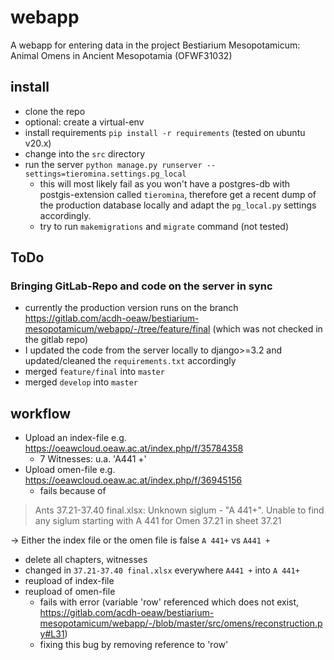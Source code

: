 # webapp

A webapp for entering data in the project Bestiarium Mesopotamicum: Animal Omens in Ancient Mesopotamia (OFWF31032)

## install

* clone the repo
* optional: create a virtual-env
* install requirements `pip install -r requirements` (tested on ubuntu v20.x)
* change into the `src` directory
* run the server `python manage.py runserver --settings=tieromina.settings.pg_local`
  * this will most likely fail as you won't have a postgres-db with postgis-extension called `tieromina`, therefore get a recent dump of the production database locally and adapt the `pg_local.py` settings accordingly.
  * try to run `makemigrations` and `migrate` command (not tested)


## ToDo

### Bringing GitLab-Repo and code on the server in sync

* currently the production version runs on the branch https://gitlab.com/acdh-oeaw/bestiarium-mesopotamicum/webapp/-/tree/feature/final (which was not checked in the gitlab repo)
* I updated the code from the server locally to django>=3.2 and updated/cleaned the `requirements.txt` accordingly
* merged `feature/final` into `master`
* merged `develop` into `master`


## workflow

* Upload an index-file e.g. https://oeawcloud.oeaw.ac.at/index.php/f/35784358
  * 7 Witnesses: u.a. 'A441 +'
* Upload omen-file e.g. https://oeawcloud.oeaw.ac.at/index.php/f/36945156
  * fails because of 
  
>Ants 37.21-37.40 final.xlsx: Unknown siglum - "A 441+". Unable to find any siglum starting with A 441 for Omen 37.21 in sheet 37.21

-> Either the index file or the omen file is false `A 441+` vs `A441 +`

* delete all chapters, witnesses
* changed in `37.21-37.40 final.xlsx` everywhere `A441 +` into `A 441+`
* reupload of index-file
* reupload of omen-file
  * fails with error (variable 'row' referenced which does not exist, https://gitlab.com/acdh-oeaw/bestiarium-mesopotamicum/webapp/-/blob/master/src/omens/reconstruction.py#L31)
  * fixing this bug by removing reference to 'row'
 
